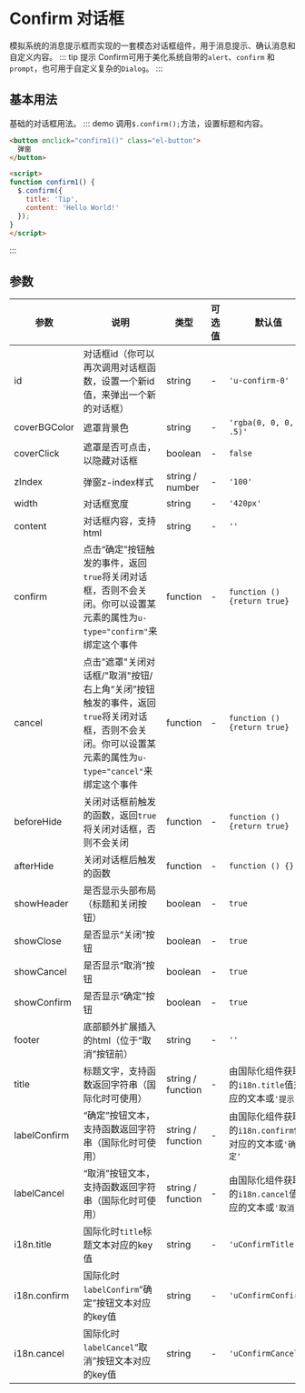 # Confirm 对话框
模拟系统的消息提示框而实现的一套模态对话框组件，用于消息提示、确认消息和自定义内容。
::: tip 提示
Confirm可用于美化系统自带的`alert`、`confirm` 和`prompt`，也可用于自定义复杂的`Dialog`。
:::

## 基本用法
基础的对话框用法。
::: demo 调用`$.confirm();`方法，设置标题和内容。

```html
<button onclick="confirm1()" class="el-button">
  弹窗
</button>

<script>
function confirm1() {
  $.confirm({
    title: 'Tip',
    content: 'Hello World!'
  });
}
</script>
```
:::


## 参数
| 参数      | 说明          | 类型      | 可选值                           | 默认值  |
|---------- |-------------- |---------- |--------------------------------  |-------- |
| id     | 对话框id（你可以再次调用对话框函数，设置一个新id值，来弹出一个新的对话框） | string | - | `'u-confirm-0'` |
| coverBGColor | 遮罩背景色 | string | - | `'rgba(0, 0, 0, .5)'` |
| coverClick | 遮罩是否可点击，以隐藏对话框 | boolean | - | `false` |
| zIndex | 弹窗z-index样式 | string / number | - | `'100'` |
| width | 对话框宽度 | string | - | `'420px'` |
| content | 对话框内容，支持html | string | - | `''` |
| confirm | 点击“确定”按钮触发的事件，返回`true`将关闭对话框，否则不会关闭。你可以设置某元素的属性为`u-type="confirm"`来绑定这个事件 | function | - | `function () {return true}` |
| cancel | 点击"遮罩"关闭对话框/"取消"按钮/右上角“关闭”按钮触发的事件，返回`true`将关闭对话框，否则不会关闭。你可以设置某元素的属性为`u-type="cancel"`来绑定这个事件 | function | - | `function () {return true}` |
| beforeHide | 关闭对话框前触发的函数，返回`true`将关闭对话框，否则不会关闭 | function | - | `function () {return true}` |
| afterHide | 关闭对话框后触发的函数 | function | - | `function () {}` |
| showHeader | 是否显示头部布局（标题和关闭按钮） | boolean | - | `true` |
| showClose | 是否显示“关闭”按钮 | boolean | - | `true` |
| showCancel | 是否显示“取消”按钮 | boolean | - | `true` |
| showConfirm | 是否显示“确定”按钮 | boolean | - | `true` |
| footer | 底部额外扩展插入的html（位于“取消”按钮前） | string | - | `''` |
| title | 标题文字，支持函数返回字符串（国际化时可使用） | string / function | - | 由国际化组件获取的`i18n.title`值对应的文本或`'提示'` |
| labelConfirm | “确定”按钮文本，支持函数返回字符串（国际化时可使用） | string / function | - | 由国际化组件获取的`i18n.confirm`值对应的文本或`'确定'` |
| labelCancel | “取消”按钮文本，支持函数返回字符串（国际化时可使用） | string / function | - | 由国际化组件获取的`i18n.cancel`值对应的文本或`'取消'` |
| i18n.title | 国际化时`title`标题文本对应的key值 | string | - | `'uConfirmTitle'` |
| i18n.confirm | 国际化时`labelConfirm`“确定”按钮文本对应的key值 | string | - | `'uConfirmConfirm'` |
| i18n.cancel | 国际化时`labelCancel`“取消”按钮文本对应的key值 | string | - | `'uConfirmCancel'` |
